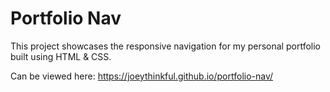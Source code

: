 # Portfolio Nav

This project showcases the responsive navigation for my personal portfolio built using HTML & CSS.

Can be viewed here: https://joeythinkful.github.io/portfolio-nav/

